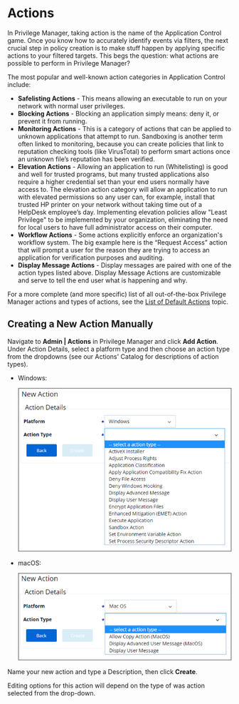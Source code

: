 [title]: # (Actions)
[tags]: # (overview)
[priority]: # (3)
# Actions

In Privilege Manager, taking action is the name of the Application Control game.
Once you know how to accurately identify events via filters, the next crucial step in policy creation is to make stuff happen by applying specific actions to your filtered targets. This begs the question: what actions are possible to perform in Privilege Manager?

The most popular and well-known action categories in Application Control include:

* __Safelisting Actions__ - This means allowing an executable to run on your network with normal user privileges.
* __Blocking Actions__ - Blocking an application simply means: deny it, or prevent it from running.
* __Monitoring Actions__ - This is a category of actions that can be applied to unknown applications that attempt to run. Sandboxing is another term often linked to monitoring, because you can create policies that link to reputation checking tools (like VirusTotal) to perform smart actions once an unknown file’s reputation has been verified.
* __Elevation Actions__ - Allowing an application to run (Whitelisting) is good and well for trusted programs, but many trusted applications also require a higher credential set than your end users normally have access to. The elevation action category will allow an application to run with elevated permissions so any user can, for example, install that trusted HP printer on your network without taking time out of a HelpDesk employee’s day. Implementing elevation policies allow "Least Privilege" to be implemented by your organization, eliminating the need for local users to have full administrator access on their computer.
* __Workflow Actions__ - Some actions explicitly enforce an organization's workflow system. The big example here is the “Request Access” action that will prompt a user for the reason they are trying to access an application for verification purposes and auditing.
* __Display Message Actions__ - Display messages are paired with one of the action types listed above. Display Message Actions are customizable and serve to tell the end user what is happening and why.

For a more complete (and more specific) list of all out-of-the-box Privilege Manager actions and types of actions, see the [List of Default Actions](default-actions.md) topic.

## Creating a New Action Manually

Navigate to __Admin | Actions__ in Privilege Manager and click __Add Action__. Under Action Details, select a platform type and then choose an action type from the dropdowns (see our Actions' Catalog for descriptions of action types).

* Windows:

  ![Create a new Action - Windows](images/new-action.png)
* macOS:

  ![Create a new Action - macOS](images/new-action-macOS.png)

Name your new action and type a Description, then click __Create__.

Editing options for this action will depend on the type of was action selected from the drop-down.
